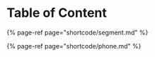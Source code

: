 # Table of Content

{% page-ref page="shortcode/segment.md" %}

{% page-ref page="shortcode/phone.md" %}

